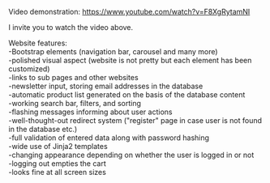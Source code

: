 Video demonstration: https://www.youtube.com/watch?v=F8XgRytamNI

I invite you to watch the video above.

Website features:  
-Bootstrap elements (navigation bar, carousel and many more)  
-polished visual aspect (website is not pretty but each element has been customized)  
-links to sub pages and other websites  
-newsletter input, storing email addresses in the database  
-automatic product list generated on the basis of the database content  
-working search bar, filters, and sorting  
-flashing messages informing about user actions  
-well-thought-out redirect system ("register" page in case user is not found in the database etc.)  
-full validation of entered data along with password hashing  
-wide use of Jinja2 templates  
-changing appearance depending on whether the user is logged in or not  
-logging out empties the cart  
-looks fine at all screen sizes
